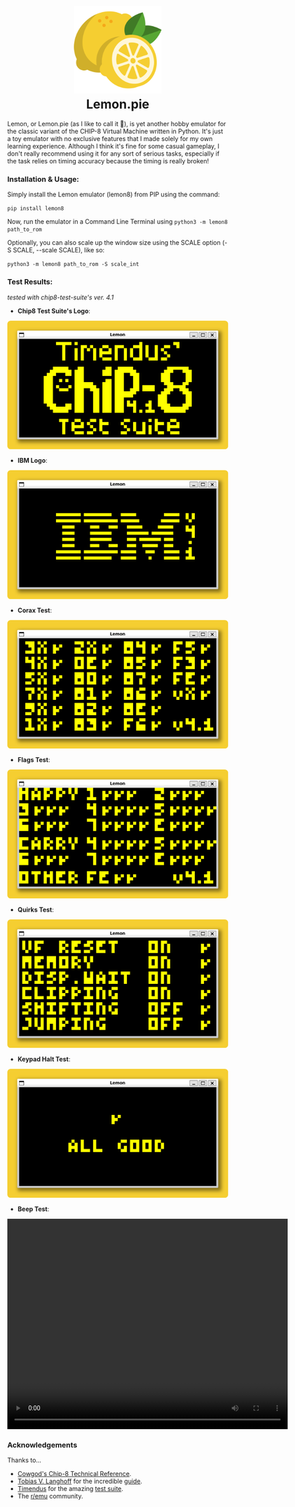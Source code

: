 <h1 align="center">
<img src="./img/lemon.png" height=200 width=200>
<br>Lemon.pie
</h1>

Lemon, or Lemon.pie (as I like to call it 🙂), is yet another hobby emulator for the classic variant of the CHIP-8 Virtual Machine written in Python. It's just a toy emulator with no exclusive features that I made solely for my own learning experience. Although I think it's fine for some casual gameplay, I don't really recommend using it for any sort of serious tasks, especially if the task relies on timing accuracy because the timing is really broken!

### Installation & Usage:

Simply install the Lemon emulator (lemon8) from PIP using the command:

`pip install lemon8`

Now, run the emulator in a Command Line Terminal using `python3 -m lemon8 path_to_rom`

Optionally, you can also scale up the window size using the SCALE option (-S SCALE, --scale SCALE), like so:

`python3 -m lemon8 path_to_rom -S scale_int`

### Test Results:
*tested with chip8-test-suite's ver. 4.1*

- **Chip8 Test Suite's Logo**:

![Chip8 test suite logo](./img/1-chip8-logo.png)

- **IBM Logo**:

![ibm logo](./img/2-ibm-logo.png)

- **Corax Test**:

![corax test](./img/3-corax%2B.png)

- **Flags Test**:

![flags test](./img/4-flags.png)

- **Quirks Test**:

![quirks test](./img/5-quirks.png)

- **Keypad Halt Test**:

![halt test](./img/6-keypad.png)

- **Beep Test**:

<video src="./vid/7-beep.mp4" width="640" height="480" controls></video>

### Acknowledgements
Thanks to...

- [Cowgod's Chip-8 Technical Reference](http://devernay.free.fr/hacks/chip8/C8TECH10.HTM).
- [Tobias V. Langhoff](https://tobiasvl.github.io/) for the incredible [guide](https://tobiasvl.github.io/blog/write-a-chip-8-emulator/).
- [Timendus](https://github.com/Timendus) for the amazing [test suite](https://github.com/Timendus/chip8-test-suite).
- The [r/emu](https://www.reddit.com/r/emulation/) community.
